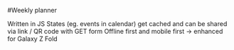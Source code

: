 #Weekly planner

Written in JS
States (eg. events in calendar) get cached  and can be shared via link / QR code with GET form
Offline first and mobile first -> enhanced for Galaxy Z Fold